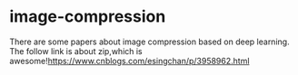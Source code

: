 # image-compression
There are some papers about image compression based on deep learning.
The follow link is about zip,which is awesome!https://www.cnblogs.com/esingchan/p/3958962.html
